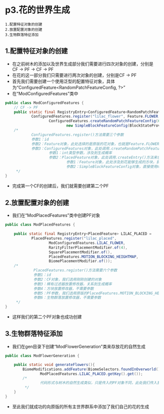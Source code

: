 # p3.花的世界生成

    1.配置特征对象的创建
    2.放置配置对象的创建
    3.生物群落特征添加

## 1.配置特征对象的创建
- 在之前树木的添加以及世界生成部分我们需要进行四次对象的创建，分别是CF -> PF -> CF -> PF
- 在花的这一部分我们只需要进行两次对象的创建，分别是CF -> PF
- 首先我们需要创建一个使用泛型的配置特征对象，具体为“ConfiguredFeature<RandomPatchFeatureConfig, ?>”
- 在“ModConfiguredFeatures”类中
```java
public class ModConfiguredFeatures {
    // CF -> PF
    public static final RegistryEntry<ConfiguredFeature<RandomPatchFeatureConfig, ?>> LILAC_FLOWER =
            ConfiguredFeatures.register("lilac_flower", Feature.FLOWER,
                    ConfiguredFeatures.createRandomPatchFeatureConfig(64, PlacedFeatures.createEntry(Feature.SIMPLE_BLOCK,
                            new SimpleBlockFeatureConfig(BlockStateProvider.of(ModBlocks.LILAC_FLOWER)))));
    /*
            ConfiguredFeatures.register()方法需要三个参数
            参数1：id
            参数2：Feature对象，此处选择的是原版的花对象，也就是Feature.FLOWER
            参数3：ConfiguredFeatures对象，此处调用.createRandomPatchFeatureConfig()方法来创建随机补丁特征配置，其需要两个参数
                    参数1：int类型参数，涉及到生成概率
                    参数2：PlacedFeature对象，此处调用.createEntry()方法来创建输入，其需要两个参数
                            参数1：Feature对象，此处涉及到花能够生成的方块，我们选用Feature.SIMPLE_BLOCK
                            参数2：SimpleBlockFeatureConfig对象，直接使用new来创建对象，并将我们的花方块对象当作参数传入
     */
}
```
- 完成第一个CF的创建后，我们就需要创建第二个PF


## 2.放置配置对象的创建
- 我们在“ModPlacedFeatures”类中创建PF对象
```java
public class ModPlacedFeatures {
    
    public static final RegistryEntry<PlacedFeature> LILAC_PLACED =
            PlacedFeatures.register("lilac_placed",
                    ModConfiguredFeatures.LILAC_FLOWER,
                    RarityFilterPlacementModifier.of(4),
                    SquarePlacementModifier.of(),
                    PlacedFeatures.MOTION_BLOCKING_HEIGHTMAP,
                    BiomePlacementModifier.of());
    /*
             PlacedFeatures.register()方法需要六个参数
             参数1：id
             参数2：CF对象，我们选用刚刚创建的对象
             参数3：稀有过滤器放置修改器，关系到生成概率
             参数4：方块放置修改器，不需要参数
             参数5：PF参数，我们选用原版的PlacedFeatures.MOTION_BLOCKING_HEIGHTMAP
             参数6：生物群落放置修改器，不需要参数
     */
}
```
- 这样我们的第二个PF对象也成功创建


## 3.生物群落特征添加
- 我们在gen目录下创建“ModFlowerGeneration”类来存放花的自然生成
```java
public class ModFlowerGeneration {

    public static void generateFlowers(){
        BiomeModifications.addFeature(BiomeSelectors.foundInOverworld(), GenerationStep.Feature.VEGETAL_DECORATION,
                ModPlacedFeatures.LILAC_PLACED.getKey().get());
        /*
                代码形式与树木的自然生成类似，只是传入的PF对象不同，此处我们传入我们刚刚创建完成的PF对象即可
         */
    }
}
```
- 至此我们就成功的向原版的所有主世界群系中添加了我们自己的花的生成
